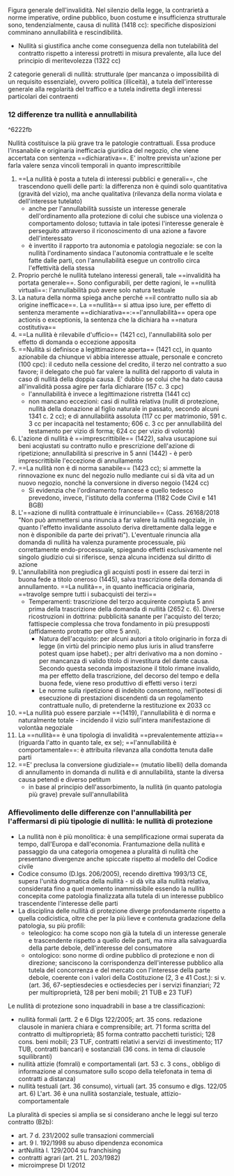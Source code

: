Figura generale dell'invalidità. Nel silenzio della legge, la contrarietà a norme imperative, ordine pubblico, buon costume e insufficienza strutturale sono, tendenzialmente, causa di nullità (1418 cc): specifiche disposizioni comminano annullabilità e rescindibilità.
- Nullità si giustifica anche come conseguenza della non tutelabilità del contratto rispetto a interessi protretti in misura prevalente, alla luce del principio di meritevolezza (1322 cc)

2 categorie generali di nullità: strutturale (per mancanza o impossibilità di un requisito essenziale), ovvero politica (illiceità), a tutela dell'interesse generale alla regolarità del traffico e a tutela indiretta degli interessi particolari dei contraenti

### 12 differenze tra nullità e annullabilità

^6222fb

Nullità costituisce la più grave tra le patologie contrattuali. Essa produce l'insanabile e originaria inefficacia giuridica del negozio, che viene accertata con sentenza ==dichiarativa==. E' inoltre prevista un'azione per farla valere senza vincoli temporali in quanto imprescrittibile
1. ==La nullità è posta a tutela di interessi pubblici e generali==, che trascendono quelli delle parti: la differenza non è quindi solo quantitativa (gravità del vizio), ma anche qualitativa (rilevanza della norma violata e dell'interesse tutelato)
	- anche per l'annullabilità sussiste un interesse generale dell'ordinamento alla protezione di colui che subisce una violenza o comportamento doloso; tuttavia in tale ipotesi l'interesse generale è perseguito attraverso il riconoscimento di una azione a favore dell'interessato
	- è invertito il rapporto tra autonomia e patologia negoziale: se con la nullità l'ordinamento sindaca l'autonomia contrattuale e le scelte fatte dalle parti, con l'annullabilità esegue un controllo circa l'effettività della stessa
2. Proprio perché le nullità tutelano interessi generali, tale ==invalidità ha portata generale==. Sono configurabili, per dette ragioni, le ==nullità virtuali==: l'annullabilità può avere solo natura testuale
3. La natura della norma spiega anche perché ==il contratto nullo sia ab origine inefficace==. La ==nullità== si attua ipso iure, per effetto di sentenza meramente ==dichiarativa==:==l'annullabilità== opera ope actionis o exceptionis, la sentenza che la dichiara ha ==natura costitutiva==
4. ==La nullità è rilevabile d'ufficio== (1421 cc), l'annullabilità solo per effetto di domanda o eccezione apposita
5. ==Nullità si definisce a legittimazione aperta== (1421 cc), in quanto azionabile da chiunque vi abbia interesse attuale, personale e concreto (100 cpc): il ceduto nella cessione del credito, il terzo nel contratto a suo favore; il delegato che può far valere la nullità del rapporto di valuta in caso di nullità della doppia causa. E' dubbio se colui che ha dato causa all'invalidità possa agire per farla dichiarare (157 c. 3 cpc)
	- l'annullabilità è invece a legittimazione ristretta (1441 cc)
	- non mancano eccezioni: casi di nullità relativa (nullit di protezione, nullità della donazione al figlio naturale in passato, secondo alcuni 1341 c. 2 cc); e di annullabilità assoluta (117 cc per matrimonio, 591 c. 3 cc per incapacità nel testamento; 606 c. 3 cc per annullabilità del testamento per vizio di forma; 624 cc per vizio di volontà)
6. L'azione di nullità è ==imprescrittibile== (1422), salva usucapione sui beni acqiustati su contratto nullo e prescrizione dell'azione di ripetizione; annullabilità si prescrive in 5 anni (1442) - è però imprescrittibile l'eccezione di annullamento
7. ==La nullità non è di norma sanabile== (1423 cc); si ammette la rinnovazione ex nunc del negozio nullo mediante cui si dà vita ad un nuovo negozio, nonché la conversione in diverso negoio (1424 cc)
	- Si evidenzia che l'ordinamento francese e quello tedesco prevedono, invece, l'istituto della conferma (1182 Code Civil e 141 BGB)
8. L'==azione di nullità contrattuale è irrinunciabile== (Cass. 26168/2018 "Non può ammettersi una rinuncia a far valere la nullità negoziale, in quanto l'effetto invalidante assoluto deriva direttamente dalla legge e non è disponibile da parte dei privati"). L'eventuale rinuncia alla domanda di nullità ha valenza puramente processuale, più correttamente endo-processuale, spiegando effetti esclusivamente nel singolo giudizio cui si riferisce, senza alcuna incidenza sul diritto di azione
9. L'annullabilità non pregiudica gli acquisti posti in essere dai terzi in buona fede a titolo oneroso (1445), salva trascrizione della domanda di annullamento. ==La nullità==, in quanto inefficacia originaria, ==travolge sempre tutti i subacquisti dei terzi==
	- Temperamenti: trascrizione del terzo acquirente compiuta 5 anni prima della trascrizione della domanda di nullità (2652 c. 6). Diverse ricostruzioni in dottrina: pubblicità sanante per l'acquisto del terzo; fattispecie complessa che trova fondamento in più presupposti (affidamento protratto per oltre 5 anni). 
		- Natura dell'acquisto: per alcuni autori a titolo originario in forza di legge (in virtù del principio nemo plus iuris in aliud transferre potest quam ipse habet).; per altri derivativo ma a non domino - per mancanza di valido titolo di investitura del dante causa. Secondo questa seconda impostazione il titolo rimane invalido, ma per effetto della trascrizione, del decorso del tempo e della buona fede, viene reso produttivo di effetti verso i terzi
		- Le norme sulla ripetizione di indebito consentono, nell'ipotesi di esecuzione di prestazioni discendenti da un regolamento contrattuale nullo, di pretenderne la restituzione ex 2033 cc
10. ==La nullità può essere parziale ==(1419), l'annullabilità è di norma e naturalmente totale - incidendo il vizio sull'intera manifestazione di volontàa negoziale
11. La ==nullità== è una tipologia di invalidità ==prevalentemente attizia== (riguarda l'atto in quanto tale, ex se); ==l'annullabilità è comportamentale==: è attribuita rilevanza alla condotta tenuta dalle parti
12. ==E' preclusa la conversione giudiziale== (mutatio libelli) della domanda di annullamento in domanda di nullità e di annullabilità, stante la diversa causa petendi e diverso petitum
	- in base al principio dell'assorbimento, la nullità (in quanto patologia più grave) prevale sull'annullabilità

### Affievolimento delle differenze con l'annullabilità per l'affermarsi di più tipologie di nullità: le nullità di protezione
- La nullità non è più monolitica: è una semplificazione ormai superata da tempo, dall'Europa e dall'economia. Frantumazione della nullità e passaggio da una categoria omogenea a pluralità di nullità che presentano divergenze anche spiccate rispetto al modello del Codice civile
- Codice consumo (D.lgs. 206/2005), recendo direttiva 1993/13 CE, supera l'unità dogmatica della nullità - si dà vita alla nullità relativa, considerata fino a quel momento inammissibile essendo la nullità concepita come patologia finalizzata alla tutela di un interesse pubblico trascendente l'interesse delle parti
- La disciplina delle nullità di protezione diverge profondamente rispetto a quella codicistica, oltre che per la più lieve e contenuta gradazione della patologia, su più profili:
	- teleologico: ha come scopo non già la tutela di un interesse generale e trascendente rispetto a quello delle parti, ma mira alla salvaguardia della parte debole, dell'interesse del consumatore
	- ontologico: sono norme di ordine pubblico di protezione e non di direzione; sanciscono la corrispondenza dell'interesse pubblico alla tutela del concorrenza e del mercato con l'interesse della parte debole, coerente con i valori della Costituzione (2, 3 e 41 Cost.): si v. (art. 36, 67-septiesdecies e octiesdecies per i servizi finanziari; 72 per multiproprietà, 128 per beni mobili; 21 TUB e 23 TUF)

Le nullità di protezione sono inquadrabili in base a tre classificazioni:
- nullità formali (artt. 2 e 6 Dlgs 122/2005; art. 35 cons. redazione clausole in maniera chiara e comprensibile; art. 71 forma scritta del contratto di multiproprietà; 85 forma contratto pacchetti turistici; 128 cons. beni mobili; 23 TUF, contratti relativi a servizi di investimento; 117 TUB, contratti bancari) e sostanziali (36 cons. in tema di clausole squilibranti)
- nullità attizie (fomrali) e comportamentali (art. 53 c. 3 cons., obbligo di informazione al consumatore sullo scopo della telefonata in tema di contratti a distanza)
- nullità testuali (art. 36 consumo), virtuali (art. 35 consumo e dlgs. 122/05 art. 6)
L'art. 36 è una nullità sostanziale, testuale, attizio-comportamentale

La pluralità di species si amplia se si considerano anche le leggi sul terzo contratto (B2b):
- art. 7 d. 231/2002 sulle transazioni commerciali
- art. 9 l. 192/1998 su abuso dipendenza economica
- artNullità l. 129/2004 su franchising
- contratti agrari (art. 21 L. 203/1982)
- microimprese Dl 1/2012